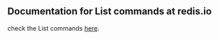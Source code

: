 ##  Documentation for List commands at redis.io

check the List commands [here](https://redis.io/commands/?group=list).
